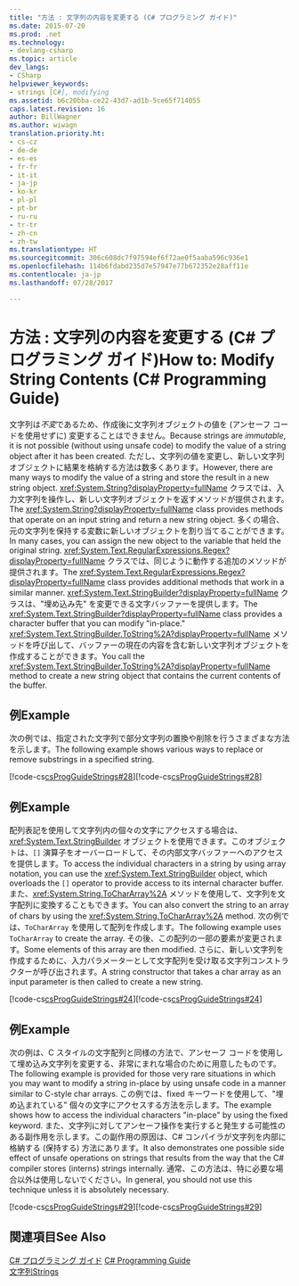 ```yaml
---
title: "方法 : 文字列の内容を変更する (C# プログラミング ガイド)"
ms.date: 2015-07-20
ms.prod: .net
ms.technology:
- devlang-csharp
ms.topic: article
dev_langs:
- CSharp
helpviewer_keywords:
- strings [C#], modifying
ms.assetid: b6c20bba-ce22-43d7-ad1b-5ce65f714055
caps.latest.revision: 16
author: BillWagner
ms.author: wiwagn
translation.priority.ht:
- cs-cz
- de-de
- es-es
- fr-fr
- it-it
- ja-jp
- ko-kr
- pl-pl
- pt-br
- ru-ru
- tr-tr
- zh-cn
- zh-tw
ms.translationtype: HT
ms.sourcegitcommit: 306c608dc7f97594ef6f72ae0f5aaba596c936e1
ms.openlocfilehash: 114b6fdabd235d7e57947e77b672352e28aff11e
ms.contentlocale: ja-jp
ms.lasthandoff: 07/28/2017

---
```

# <a name="how-to-modify-string-contents-c-programming-guide"></a><span data-ttu-id="700b9-102">方法 : 文字列の内容を変更する (C# プログラミング ガイド)</span><span class="sxs-lookup"><span data-stu-id="700b9-102">How to: Modify String Contents (C# Programming Guide)</span></span>
<span data-ttu-id="700b9-103">文字列は*不変*であるため、作成後に文字列オブジェクトの値を (アンセーフ コードを使用せずに) 変更することはできません。</span><span class="sxs-lookup"><span data-stu-id="700b9-103">Because strings are *immutable*, it is not possible (without using unsafe code) to modify the value of a string object after it has been created.</span></span> <span data-ttu-id="700b9-104">ただし、文字列の値を変更し、新しい文字列オブジェクトに結果を格納する方法は数多くあります。</span><span class="sxs-lookup"><span data-stu-id="700b9-104">However, there are many ways to modify the value of a string and store the result in a new string object.</span></span> <span data-ttu-id="700b9-105"><xref:System.String?displayProperty=fullName> クラスでは、入力文字列を操作し、新しい文字列オブジェクトを返すメソッドが提供されます。</span><span class="sxs-lookup"><span data-stu-id="700b9-105">The <xref:System.String?displayProperty=fullName> class provides methods that operate on an input string and return a new string object.</span></span> <span data-ttu-id="700b9-106">多くの場合、元の文字列を保持する変数に新しいオブジェクトを割り当てることができます。</span><span class="sxs-lookup"><span data-stu-id="700b9-106">In many cases, you can assign the new object to the variable that held the original string.</span></span> <span data-ttu-id="700b9-107"><xref:System.Text.RegularExpressions.Regex?displayProperty=fullName> クラスでは、同じように動作する追加のメソッドが提供されます。</span><span class="sxs-lookup"><span data-stu-id="700b9-107">The <xref:System.Text.RegularExpressions.Regex?displayProperty=fullName> class provides additional methods that work in a similar manner.</span></span> <span data-ttu-id="700b9-108"><xref:System.Text.StringBuilder?displayProperty=fullName> クラスは、"埋め込み先" を変更できる文字バッファーを提供します。</span><span class="sxs-lookup"><span data-stu-id="700b9-108">The <xref:System.Text.StringBuilder?displayProperty=fullName> class provides a character buffer that you can modify "in-place."</span></span> <span data-ttu-id="700b9-109"><xref:System.Text.StringBuilder.ToString%2A?displayProperty=fullName> メソッドを呼び出して、バッファーの現在の内容を含む新しい文字列オブジェクトを作成することができます。</span><span class="sxs-lookup"><span data-stu-id="700b9-109">You call the <xref:System.Text.StringBuilder.ToString%2A?displayProperty=fullName> method to create a new string object that contains the current contents of the buffer.</span></span>  
  
## <a name="example"></a><span data-ttu-id="700b9-110">例</span><span class="sxs-lookup"><span data-stu-id="700b9-110">Example</span></span>  
 <span data-ttu-id="700b9-111">次の例では、指定された文字列で部分文字列の置換や削除を行うさまざまな方法を示します。</span><span class="sxs-lookup"><span data-stu-id="700b9-111">The following example shows various ways to replace or remove substrings in a specified string.</span></span>  
  
 <span data-ttu-id="700b9-112">[!code-cs[csProgGuideStrings#28](../../../csharp/programming-guide/strings/codesnippet/CSharp/how-to-modify-string-contents_1.cs)]</span><span class="sxs-lookup"><span data-stu-id="700b9-112">[!code-cs[csProgGuideStrings#28](../../../csharp/programming-guide/strings/codesnippet/CSharp/how-to-modify-string-contents_1.cs)]</span></span>  
  
## <a name="example"></a><span data-ttu-id="700b9-113">例</span><span class="sxs-lookup"><span data-stu-id="700b9-113">Example</span></span>  
 <span data-ttu-id="700b9-114">配列表記を使用して文字列内の個々の文字にアクセスする場合は、<xref:System.Text.StringBuilder> オブジェクトを使用できます。このオブジェクトは、`[]` 演算子をオーバーロードして、その内部文字バッファーへのアクセスを提供します。</span><span class="sxs-lookup"><span data-stu-id="700b9-114">To access the individual characters in a string by using array notation, you can use the <xref:System.Text.StringBuilder> object, which overloads the `[]` operator to provide access to its internal character buffer.</span></span> <span data-ttu-id="700b9-115">また、<xref:System.String.ToCharArray%2A> メソッドを使用して、文字列を文字配列に変換することもできます。</span><span class="sxs-lookup"><span data-stu-id="700b9-115">You can also convert the string to an array of chars by using the <xref:System.String.ToCharArray%2A> method.</span></span> <span data-ttu-id="700b9-116">次の例では、`ToCharArray` を使用して配列を作成します。</span><span class="sxs-lookup"><span data-stu-id="700b9-116">The following example uses `ToCharArray` to create the array.</span></span> <span data-ttu-id="700b9-117">その後、この配列の一部の要素が変更されます。</span><span class="sxs-lookup"><span data-stu-id="700b9-117">Some elements of this array are then modified.</span></span> <span data-ttu-id="700b9-118">さらに、新しい文字列を作成するために、入力パラメーターとして文字配列を受け取る文字列コンストラクターが呼び出されます。</span><span class="sxs-lookup"><span data-stu-id="700b9-118">A string constructor that takes a char array as an input parameter is then called to create a new string.</span></span>  
  
 <span data-ttu-id="700b9-119">[!code-cs[csProgGuideStrings#24](../../../csharp/programming-guide/strings/codesnippet/CSharp/how-to-modify-string-contents_2.cs)]</span><span class="sxs-lookup"><span data-stu-id="700b9-119">[!code-cs[csProgGuideStrings#24](../../../csharp/programming-guide/strings/codesnippet/CSharp/how-to-modify-string-contents_2.cs)]</span></span>  
  
## <a name="example"></a><span data-ttu-id="700b9-120">例</span><span class="sxs-lookup"><span data-stu-id="700b9-120">Example</span></span>  
 <span data-ttu-id="700b9-121">次の例は、C スタイルの文字配列と同様の方法で、アンセーフ コードを使用して埋め込み文字列を変更する、非常にまれな場合のために用意したものです。</span><span class="sxs-lookup"><span data-stu-id="700b9-121">The following example is provided for those very rare situations in which you may want to modify a string in-place by using unsafe code in a manner similar to C-style char arrays.</span></span> <span data-ttu-id="700b9-122">この例では、fixed キーワードを使用して、"埋め込まれている" 個々の文字にアクセスする方法を示します。</span><span class="sxs-lookup"><span data-stu-id="700b9-122">The example shows how to access the individual characters "in-place" by using the fixed keyword.</span></span> <span data-ttu-id="700b9-123">また、文字列に対してアンセーフ操作を実行すると発生する可能性のある副作用を示します。この副作用の原因は、C# コンパイラが文字列を内部に格納する (保持する) 方法にあります。</span><span class="sxs-lookup"><span data-stu-id="700b9-123">It also demonstrates one possible side effect of unsafe operations on strings that results from the way that the C# compiler stores (interns) strings internally.</span></span> <span data-ttu-id="700b9-124">通常、この方法は、特に必要な場合以外は使用しないでください。</span><span class="sxs-lookup"><span data-stu-id="700b9-124">In general, you should not use this technique unless it is absolutely necessary.</span></span>  
  
 <span data-ttu-id="700b9-125">[!code-cs[csProgGuideStrings#29](../../../csharp/programming-guide/strings/codesnippet/CSharp/how-to-modify-string-contents_3.cs)]</span><span class="sxs-lookup"><span data-stu-id="700b9-125">[!code-cs[csProgGuideStrings#29](../../../csharp/programming-guide/strings/codesnippet/CSharp/how-to-modify-string-contents_3.cs)]</span></span>  
  
## <a name="see-also"></a><span data-ttu-id="700b9-126">関連項目</span><span class="sxs-lookup"><span data-stu-id="700b9-126">See Also</span></span>  
 <span data-ttu-id="700b9-127">[C# プログラミング ガイド](../../../csharp/programming-guide/index.md) </span><span class="sxs-lookup"><span data-stu-id="700b9-127">[C# Programming Guide](../../../csharp/programming-guide/index.md) </span></span>  
 [<span data-ttu-id="700b9-128">文字列</span><span class="sxs-lookup"><span data-stu-id="700b9-128">Strings</span></span>](../../../csharp/programming-guide/strings/index.md)

